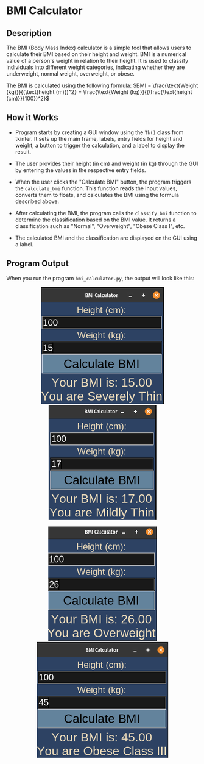 # BMI Calculator

## Description

The BMI (Body Mass Index) calculator is a simple tool that allows users to calculate their BMI based on their height and weight. BMI is a numerical value of a person's weight in relation to their height. It is used to classify individuals into different weight categories, indicating whether they are underweight, normal weight, overweight, or obese.

The BMI is calculated using the following formula: $BMI = \frac{\text{Weight (kg)}}{(\text{height (m)})^2} = \frac{\text{Weight (kg)}}{(\frac{\text{height (cm)}}{100})^2}$


## How it Works

- Program starts by creating a GUI window using the <code>Tk()</code> class from tkinter. It sets up the main frame, labels, entry fields for height and weight, a button to trigger the calculation, and a label to display the result.

- The user provides their height (in cm) and weight (in kg) through the GUI by entering the values in the respective entry fields.

- When the user clicks the "Calculate BMI" button, the program triggers the <code>calculate_bmi</code> function. This function reads the input values, converts them to floats, and calculates the BMI using the formula described above.

- After calculating the BMI, the program calls the <code>classify_bmi</code> function to determine the classification based on the BMI value. It returns a classification such as "Normal", "Overweight", "Obese Class I", etc.

- The calculated BMI and the classification are displayed on the GUI using a label.


## Program Output

When you run the program `bmi_calculator.py`, the output will look like this:

<p align="center">
  <img src="output/bmi-output-1.png" alt='BMI Output 1'>
  <img src="output/bmi-output-2.png" alt='BMI Output 2'>
</p>

<p align="center">
  <img src="output/bmi-output-3.png" alt='BMI Output 3'>
  <img src="output/bmi-output-4.png" alt='BMI Output 4'>
</p>